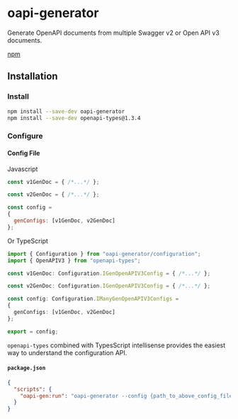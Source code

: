 # oapi-generator
Generate OpenAPI documents from multiple Swagger v2 or Open API v3 documents.

[npm](https://www.npmjs.com/package/oapi-generator)

## Installation

### Install

```bash
npm install --save-dev oapi-generator
npm install --save-dev openapi-types@1.3.4
```

### Configure

#### Config File
Javascript
```js
const v1GenDoc = { /*...*/ };

const v2GenDoc = { /*...*/ };

const config =
{
  genConfigs: [v1GenDoc, v2GenDoc]
};
```

Or TypeScript
```ts
import { Configuration } from "oapi-generator/configuration";
import { OpenAPIV3 } from "openapi-types";

const v1GenDoc: Configuration.IGenOpenAPIV3Config = { /*...*/ };

const v2GenDoc: Configuration.IGenOpenAPIV3Config = { /*...*/ };

const config: Configuration.IManyGenOpenAPIV3Configs =
{
  genConfigs: [v1GenDoc, v2GenDoc]
};

export = config;
```

`openapi-types` combined with TypesScript intellisense provides the easiest way to understand the configuration API.

#### `package.json`
```json
{
  "scripts": {
    "oapi-gen:run": "oapi-generator --config {path_to_above_config_file}"
  }
}
```
